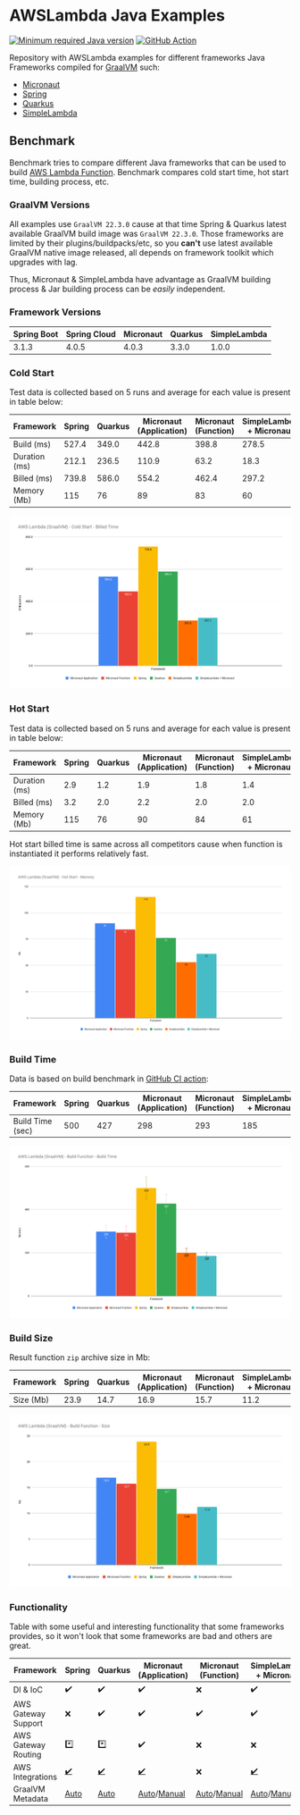# AWSLambda Java Examples

[![Minimum required Java version](https://img.shields.io/badge/Java-17%2B-blue?logo=openjdk)](https://openjdk.org/projects/jdk/17/)
[![GitHub Action](https://github.com/goodforgod/awslambda-java-examples/workflows/Benchmark%20Build-Time/badge.svg)](https://github.com/GoodforGod/awslambda-java-examples/actions?query=workflow%3A%22Benchmark%20Build-Time%22)

Repository with AWSLambda examples for different frameworks Java Frameworks compiled
for [GraalVM](https://www.oracle.com/cis/java/graalvm/what-is-graalvm/) such:

- [Micronaut](https://docs.micronaut.io/latest/guide/)
- [Spring](https://docs.spring.io/spring-framework/reference/index.html)
- [Quarkus](https://quarkus.io/guides/)
- [SimpleLambda](https://github.com/GoodforGod/simple-awslambda)

## Benchmark

Benchmark tries to compare different Java frameworks that can be used to
build [AWS Lambda Function](https://docs.aws.amazon.com/lambda/latest/dg/welcome.html).
Benchmark compares cold start time, hot start time, building process, etc.

### GraalVM Versions

All examples use `GraalVM 22.3.0` cause at that time Spring & Quarkus latest available GraalVM build image
was `GraalVM 22.3.0`.
Those frameworks are limited by their plugins/buildpacks/etc, so you **can't** use latest available GraalVM native image
released, all depends on framework toolkit which upgrades with lag.

Thus, Micronaut & SimpleLambda have advantage as GraalVM building process & Jar building process can be *easily*
independent.

### Framework Versions

| Spring Boot | Spring Cloud | Micronaut | Quarkus | SimpleLambda | 
|-------------|--------------|-----------|---------|--------------|
| 3.1.3       | 4.0.5        | 4.0.3     | 3.3.0   | 1.0.0        |

### Cold Start

Test data is collected based on 5 runs and average for each value is present in table below:

| Framework     | Spring | Quarkus | Micronaut (Application) | Micronaut (Function) | SimpleLambda + Micronaut | SimpleLambda |
|---------------|--------|---------|-------------------------|----------------------|--------------------------|--------------|
| Build (ms)    | 527.4  | 349.0   | 442.8                   | 398.8                | 278.5                    | 237.1        |
| Duration (ms) | 212.1  | 236.5   | 110.9                   | 63.2                 | 18.3                     | 31.8         |
| Billed (ms)   | 739.8  | 586.0   | 554.2                   | 462.4                | 297.2                    | 282.6        |
| Memory (Mb)   | 115    | 76      | 89                      | 83                   | 60                       | 52           |

![](docs/cold-start-billed-time.png)

### Hot Start

Test data is collected based on 5 runs and average for each value is present in table below:

| Framework     | Spring | Quarkus | Micronaut (Application) | Micronaut (Function) | SimpleLambda + Micronaut | SimpleLambda |
|---------------|--------|---------|-------------------------|----------------------|--------------------------|--------------|
| Duration (ms) | 2.9    | 1.2     | 1.9                     | 1.8                  | 1.4                      | 1.4          |
| Billed (ms)   | 3.2    | 2.0     | 2.2                     | 2.0                  | 2.0                      | 2.0          |
| Memory (Mb)   | 115    | 76      | 90                      | 84                   | 61                       | 53           |

Hot start billed time is same across all competitors cause when function is instantiated it performs relatively fast.

![](docs/hot-start-memory.png)

### Build Time

Data is based on build benchmark
in [GitHub CI action](https://github.com/GoodforGod/awslambda-java-examples/actions/runs/6077660352):

| Framework        | Spring | Quarkus | Micronaut (Application) | Micronaut (Function) | SimpleLambda + Micronaut | SimpleLambda |
|------------------|--------|---------|-------------------------|----------------------|--------------------------|--------------|
| Build Time (sec) | 500    | 427     | 298                     | 293                  | 185                      | 200          |

![](docs/function-build-time.png)

### Build Size

Result function `zip` archive size in Mb:

| Framework | Spring | Quarkus | Micronaut (Application) | Micronaut (Function) | SimpleLambda + Micronaut | SimpleLambda |
|-----------|--------|---------|-------------------------|----------------------|--------------------------|--------------|
| Size (Mb) | 23.9   | 14.7    | 16.9                    | 15.7                 | 11.2                     | 9.86         |

![](docs/function-size.png)

### Functionality

Table with some useful and interesting functionality that some frameworks provides, so it won't look that some
frameworks are bad and others are great.

| Framework           | Spring                                                                                                                         | Quarkus                                                                  | Micronaut (Application)                                                                                                                                                    | Micronaut (Function)                                                                                                                                                       | SimpleLambda + Micronaut                                                                                                                                        | SimpleLambda                                                                                                                                                    |
|---------------------|--------------------------------------------------------------------------------------------------------------------------------|--------------------------------------------------------------------------|----------------------------------------------------------------------------------------------------------------------------------------------------------------------------|----------------------------------------------------------------------------------------------------------------------------------------------------------------------------|-----------------------------------------------------------------------------------------------------------------------------------------------------------------|-----------------------------------------------------------------------------------------------------------------------------------------------------------------|
| DI & IoC            | ✔️                                                                                                                             | ✔️                                                                       | ✔️                                                                                                                                                                         | ❌                                                                                                                                                                          | ✔️                                                                                                                                                              | ❌                                                                                                                                                               |
| AWS Gateway Support | ❌                                                                                                                              | ✔️                                                                       | ✔️                                                                                                                                                                         | ✔️                                                                                                                                                                         | ✔️                                                                                                                                                              | ✔️                                                                                                                                                              |
| AWS Gateway Routing | [*️⃣](https://docs.spring.io/spring-cloud-function/docs/3.1.3/reference/html/spring-cloud-function.html#_aws_function_routing) | [*️⃣](https://quarkus.io/guides/aws-lambda-http)                         | ✔️                                                                                                                                                                         | ❌                                                                                                                                                                          | ❌                                                                                                                                                               | ❌                                                                                                                                                               |
| AWS Integrations    | [✔️](https://spring.io/projects/spring-cloud-aws)                                                                              | [✔️](https://docs.quarkiverse.io/quarkus-amazon-services/dev/index.html) | [✔️](https://micronaut-projects.github.io/micronaut-aws/latest/guide/)                                                                                                     | ❌                                                                                                                                                                          | [✔️](https://micronaut-projects.github.io/micronaut-aws/latest/guide/)                                                                                          | ❌                                                                                                                                                               |
| GraalVM Metadata    | [Auto](https://docs.spring.io/spring-boot/docs/current/reference/html/native-image.html)                                       | [Auto](https://quarkus.io/guides/building-native-image)                  | [Auto](https://www.graalvm.org/latest/reference-manual/native-image/metadata/AutomaticMetadataCollection/)/[Manual](https://docs.micronaut.io/latest/guide/#graalServices) | [Auto](https://www.graalvm.org/latest/reference-manual/native-image/metadata/AutomaticMetadataCollection/)/[Manual](https://docs.micronaut.io/latest/guide/#graalServices) | [Auto](https://www.graalvm.org/latest/reference-manual/native-image/metadata/AutomaticMetadataCollection/)/[Manual](https://github.com/GoodforGod/graalvm-hint) | [Auto](https://www.graalvm.org/latest/reference-manual/native-image/metadata/AutomaticMetadataCollection/)/[Manual](https://github.com/GoodforGod/graalvm-hint) |
